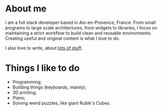 
# About me

I am a full stack developer based in Aix-en-Provence, France. From small programs to large scale architectures, from 
widgets to libraries, I focus on maintaining a strict workflow to build clean and reusable environments.
Creating useful and original content is what I love to do.

I also love to write, about [lots of stuff](https://dev.alexisphilip.fr/blog).

# Things I like to do

- Programming;
- Building things (keyboards, mainly);
- 3D printing;
- Piano;
- Solving weird puzzles, like giant Rubik's Cubes. 